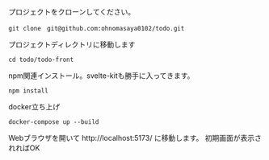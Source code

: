 プロジェクトをクローンしてください。
```
git clone　git@github.com:ohnomasaya0102/todo.git
```

プロジェクトディレクトリに移動します

```
cd todo/todo-front
```

npm関連インストール。svelte-kitも勝手に入ってきます。

```
npm install
```

docker立ち上げ

```
docker-compose up --build
```

Webブラウザを開いて http://localhost:5173/ に移動します。
初期画面が表示されればOK
